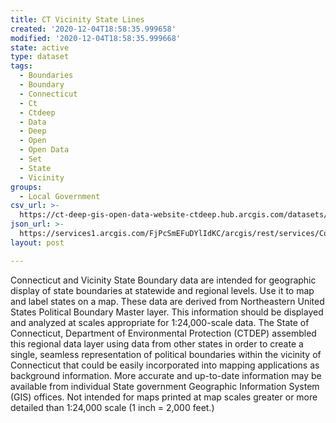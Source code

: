 ```yaml
---
title: CT Vicinity State Lines
created: '2020-12-04T18:58:35.999658'
modified: '2020-12-04T18:58:35.999668'
state: active
type: dataset
tags:
  - Boundaries
  - Boundary
  - Connecticut
  - Ct
  - Ctdeep
  - Data
  - Deep
  - Open
  - Open Data
  - Set
  - State
  - Vicinity
groups:
  - Local Government
csv_url: >-
  https://ct-deep-gis-open-data-website-ctdeep.hub.arcgis.com/datasets/395edd2ef0504801954ab600548411ee_0.csv?outSR=%7B%22latestWkid%22%3A2234%2C%22wkid%22%3A102656%7D
json_url: >-
  https://services1.arcgis.com/FjPcSmEFuDYlIdKC/arcgis/rest/services/Connecticut_and_Vicinity_State_Boundary_Set/FeatureServer/0
layout: post

---
```

Connecticut and Vicinity State Boundary data are intended for geographic display of state boundaries at statewide and regional levels. Use it to map and label states on a map. These data are derived from Northeastern United States Political Boundary Master layer.
This information should be displayed and analyzed at scales appropriate for 1:24,000-scale data. The State of Connecticut, Department of Environmental Protection (CTDEP) assembled this regional data layer using data from other states in order to create a single, seamless representation of political boundaries within the vicinity of Connecticut that could be easily incorporated into mapping applications as background information. More accurate and up-to-date information may be available from individual State government Geographic Information System (GIS) offices. Not intended for maps printed at map scales greater or more detailed than 1:24,000 scale (1 inch = 2,000 feet.)
